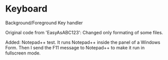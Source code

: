 Keyboard
========

Background/Foreground Key handler


Original code from 'EasyAsABC123': Changed only formating of some files.

Added: Notepad++ test.
It runs Notepad++ inside the panel of a Windows Form. Then I send the F11 message to Notepad++ to make it run in fullscreen mode.
